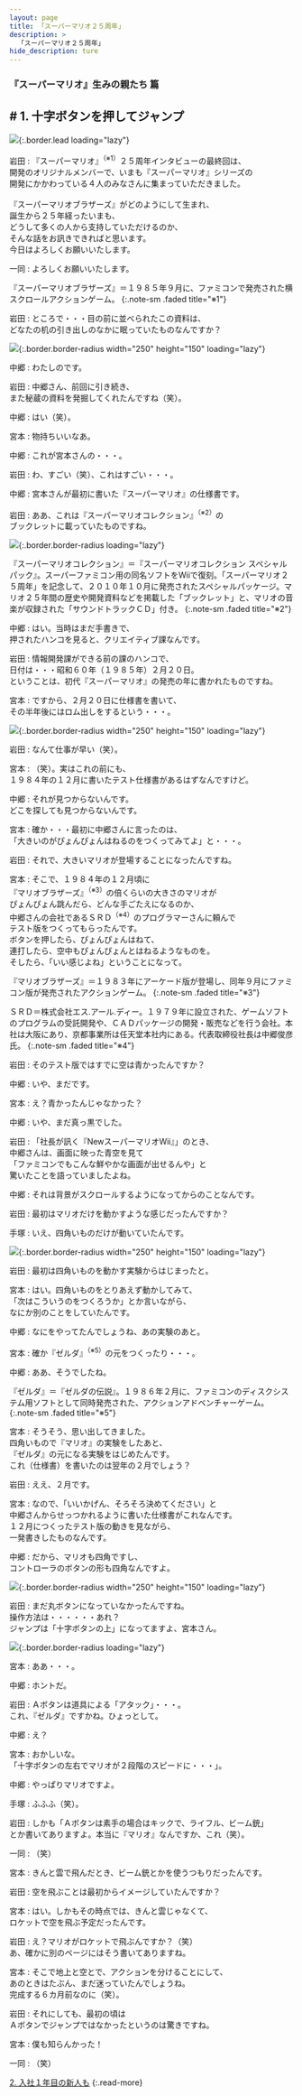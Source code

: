 ```yaml
---
layout: page
title: 「スーパーマリオ２５周年」
description: >
  「スーパーマリオ２５周年」
hide_description: ture
---
```


### 『スーパーマリオ』生みの親たち 篇

## # 1. 十字ボタンを押してジャンプ

![](/interviews/jp/etc/mario25th/vol1/img/mainvisual1.jpg){:.border.lead loading="lazy"}

岩田
: 『スーパーマリオ』<sup>（※1）</sup>２５周年インタビューの最終回は、<br>開発のオリジナルメンバーで、いまも『スーパーマリオ』シリーズの<br>開発にかかわっている４人のみなさんに集まっていただきました。<br><br>『スーパーマリオブラザーズ』がどのようにして生まれ、<br>誕生から２５年経ったいまも、<br>どうして多くの人から支持していただけるのか、<br>そんな話をお訊きできればと思います。<br>今日はよろしくお願いいたします。

一同
: よろしくお願いいたします。

『スーパーマリオブラザーズ』＝１９８５年９月に、ファミコンで発売された横スクロールアクションゲーム。
{:.note-sm .faded title="※1"}

岩田
: ところで・・・目の前に並べられたこの資料は、<br>どなたの机の引き出しのなかに眠っていたものなんですか？

![](/interviews/jp/etc/mario25th/vol1/img/photo1.jpg){:.border.border-radius width="250" height="150" loading="lazy"}

中郷
: わたしのです。

岩田
: 中郷さん、前回に引き続き、<br>また秘蔵の資料を発掘してくれたんですね（笑）。

中郷
: はい（笑）。

宮本
: 物持ちいいなあ。

中郷
: これが宮本さんの・・・。

岩田
: わ、すごい（笑）、これはすごい・・・。

中郷
: 宮本さんが最初に書いた『スーパーマリオ』の仕様書です。<br>

岩田
: ああ、これは『スーパーマリオコレクション』<sup>（※2）</sup>の<br>ブックレットに載っていたものですね。

![](/interviews/jp/etc/mario25th/vol1/img/img001.gif){:.border.border-radius loading="lazy"}

『スーパーマリオコレクション』＝『スーパーマリオコレクション スペシャルパック』。スーパーファミコン用の同名ソフトをWiiで復刻。「スーパーマリオ２５周年」を記念して、２０１０年１０月に発売されたスペシャルパッケージ。マリオ２５年間の歴史や開発資料などを掲載した「ブックレット」と、マリオの音楽が収録された「サウンドトラックＣＤ」付き。
{:.note-sm .faded title="※2"}

中郷
: はい。当時はまだ手書きで、<br>押されたハンコを見ると、クリエイティブ課なんです。

岩田
: 情報開発課ができる前の課のハンコで、<br>日付は・・・昭和６０年（１９８５年）２月２０日。<br>ということは、初代『スーパーマリオ』の発売の年に書かれたものですね。

宮本
: ですから、２月２０日に仕様書を書いて、<br>その半年後にはロム出しをするという・・・。

![](/interviews/jp/etc/mario25th/vol1/img/photo2.jpg){:.border.border-radius width="250" height="150" loading="lazy"}

岩田
: なんて仕事が早い（笑）。

宮本
: （笑）。実はこれの前にも、<br>１９８４年の１２月に書いたテスト仕様書があるはずなんですけど。

中郷
: それが見つからないんです。<br>どこを探しても見つからないんです。

宮本
: 確か・・・最初に中郷さんに言ったのは、<br>「大きいのがぴょんぴょんはねるのをつくってみてよ」と・・・。

岩田
: それで、大きいマリオが登場することになったんですね。

宮本
: そこで、１９８４年の１２月頃に<br>『マリオブラザーズ』<sup>（※3）</sup>の倍くらいの大きさのマリオが<br>ぴょんぴょん跳んだら、どんな手ごたえになるのか、<br>中郷さんの会社であるＳＲＤ<sup>（※4）</sup>のプログラマーさんに頼んで<br>テスト版をつくってもらったんです。<br>ボタンを押したら、ぴょんぴょんはねて、<br>連打したら、空中もぴょんぴょんとはねるようなものを。<br>そしたら、「いい感じよね」ということになって。

『マリオブラザーズ』＝１９８３年にアーケード版が登場し、同年９月にファミコン版が発売されたアクションゲーム。
{:.note-sm .faded title="※3"}

ＳＲＤ＝株式会社エス.アール.ディー。１９７９年に設立された、ゲームソフトのプログラムの受託開発や、ＣＡＤパッケージの開発・販売などを行う会社。本社は大阪にあり、京都事業所は任天堂本社内にある。代表取締役社長は中郷俊彦氏。
{:.note-sm .faded title="※4"}

岩田
: そのテスト版ではすでに空は青かったんですか？

中郷
: いや、まだです。

宮本
: え？青かったんじゃなかった？

中郷
: いや、まだ真っ黒でした。

岩田
: 「社長が訊く『NewスーパーマリオWii』」のとき、<br>中郷さんは、画面に映った青空を見て<br>「ファミコンでもこんな鮮やかな画面が出せるんや」と<br>驚いたことを語っていましたよね。

中郷
: それは背景がスクロールするようになってからのことなんです。

岩田
: 最初はマリオだけを動かすような感じだったんですか？

手塚
: いえ、四角いものだけが動いていたんです。

![](/interviews/jp/etc/mario25th/vol1/img/photo3.jpg){:.border.border-radius width="250" height="150" loading="lazy"}

岩田
: 最初は四角いものを動かす実験からはじまったと。

宮本
: はい。四角いものをとりあえず動かしてみて、<br>「次はこういうのをつくろうか」とか言いながら、<br>なにか別のことをしていたんです。

中郷
: なにをやってたんでしょうね、あの実験のあと。

宮本
: 確か『ゼルダ』<sup>（※5）</sup>の元をつくったり・・・。

中郷
: ああ、そうでしたね。

『ゼルダ』＝『ゼルダの伝説』。１９８６年２月に、ファミコンのディスクシステム用ソフトとして同時発売された、アクションアドベンチャーゲーム。
{:.note-sm .faded title="※5"}

宮本
: そうそう、思い出してきました。<br>四角いもので『マリオ』の実験をしたあと、<br>『ゼルダ』の元になる実験をはじめたんです。<br>これ（仕様書）を書いたのは翌年の２月でしょう？

岩田
: ええ、２月です。

宮本
: なので、「いいかげん、そろそろ決めてください」と<br>中郷さんからせっつかれるように書いた仕様書がこれなんです。<br>１２月につくったテスト版の動きを見ながら、<br>一発書きしたものなんです。

中郷
: だから、マリオも四角ですし、<br>コントローラのボタンの形も四角なんですよ。

![](/interviews/jp/etc/mario25th/vol1/img/photo4.jpg){:.border.border-radius width="250" height="150" loading="lazy"}

岩田
: まだ丸ボタンになっていなかったんですね。<br>操作方法は・・・・・・あれ？<br>ジャンプは「十字ボタンの上」になってますよ、宮本さん。

![](/interviews/jp/etc/mario25th/vol1/img/img002.gif){:.border.border-radius loading="lazy"}

宮本
: ああ・・・。

中郷
: ホントだ。

岩田
: Ａボタンは道具による「アタック」・・・。<br>これ、『ゼルダ』ですかね。ひょっとして。

中郷
: え？

宮本
: おかしいな。<br>「十字ボタンの左右でマリオが２段階のスピードに・・・」。

中郷
: やっぱりマリオですよ。

手塚
: ふふふ（笑）。

岩田
: しかも「Ａボタンは素手の場合はキックで、ライフル、ビーム銃」<br>とか書いてありますよ。本当に『マリオ』なんですか、これ（笑）。

一同
: （笑）

宮本
: きんと雲で飛んだとき、ビーム銃とかを使うつもりだったんです。

岩田
: 空を飛ぶことは最初からイメージしていたんですか？

宮本
: はい。しかもその時点では、きんと雲じゃなくて、<br>ロケットで空を飛ぶ予定だったんです。

岩田
: え？マリオがロケットで飛ぶんですか？（笑）<br>あ、確かに別のページにはそう書いてありますね。

宮本
: そこで地上と空とで、アクションを分けることにして、<br>あのときはたぶん、まだ迷っていたんでしょうね。<br>完成する６カ月前なのに（笑）。

岩田
: それにしても、最初の頃は<br>Ａボタンでジャンプではなかったというのは驚きですね。

宮本
: 僕も知らんかった！

一同
: （笑）

[2. 入社１年目の新人も](2.md)
{:.read-more}

